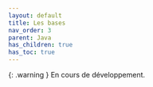 ```yaml
---
layout: default
title: Les bases
nav_order: 3
parent: Java
has_children: true
has_toc: true
---
```


{: .warning }
En cours de développement.
